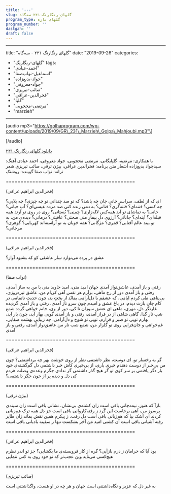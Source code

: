 ```yaml
---
title: '---'
slug: گلهای-رنگارنگ-۲۳۱-سه‌گاه
program_type: گلهای تازه
program_number: ''
dastgah: ''
draft: false
---
```


---
title: "گلهای رنگارنگ ۲۳۱ - سه‌گاه"
date: "2019-09-26"
categories: 
  - "گلهای-رنگارنگ"
tags: 
  - "احمد-عبادی"
  - "اسماعیل-نواب‌صفا"
  - "جواد-بدیع‌زاده"
  - "جواد-معروفی"
  - "صائب-تبریزی"
  - "فخرالدین-عراقی"
  - "گلپا"
  - "مرتضی-محجوبی"
  - "marzieh"
---

\[audio mp3="https://golhaprogram.com/wp-content/uploads/2019/09/GR\_231\_Marzieh\_Golpa\_Mahjoubi.mp3"\]

\[/audio\]

[دانلود گلهای رنگارنگ ۲۳۱](https://golhaprogram.com/wp-content/uploads/2019/09/GR_231_Marzieh_Golpa_Mahjoubi.mp3)

با همکاری: مرضیه، گلپایگانی، مرتضی محجوبی، جواد معروفی، احمد عبادی آهنگ: سیدجواد بدیع‌زاده اشعار متن برنامه: فخرالدین عراقی، بیژن ترقی، صائب تبریزی شعر ترانه: نواب صفا گوینده: روشنک

\============================================

(فخرالدین ابراهیم عراقی)

ای که از لطف، سراسر جانی جان چه باشد؟ که تو صد چندانی تو چه چیزی؟ چه بلایی؟ چه کسی؟ فتنه‌ای؟ فتنه‌گری؟ فتانی؟ به دمی زنده کنی صد مرده عیسی‌ای؟ آب حیاتی؟ جانی؟ به تماشای تو آید همه‌کس لاله‌زاری؟ چمنی؟ بُستانی؟ روی در روی تو آرند همه قبله‌ای؟ آینه‌ای؟ جانانی؟ آرزوی دل بیمار منی صحتی؟ عافیتی؟ درمانی؟ دیده‌ی من، به تو بیند عالم آفتابی؟ قمری؟ مژگانی؟ همه خوبان به تو آراسته‌اند کهربایی؟ گوهری؟ مرجانی؟

\============================================

(فخرالدین ابراهیم عراقی)

عشق در پرده می‌نوازد ساز عاشقی کو که بشنود آواز؟

\============================================

(نواب صفا)

رفتی و باز آمدی، عاشق‌نواز آمدی جهان امید منی، امید جاوید منی با من به ساز آمدی، رفتی و باز آمدی دور از رخ ماهی، برآرم هر نفس آهی کی‌ام من، عاشق تیره‌روزی، بی‌پناهی طی کردم ایامی، که عشقم با دل‌آرامی بمانْد از بختِ بد، چون حدیث ناتمامی در کام جان بازت دیدم، در باغ عشق و امیدم چون سرو ناز آمدی، رفتی و باز آمدی گردیده غارتگر دل، مهری، ماهی ای عشق سوزان تا کی، دور از وی، جانم خواهی گردد شمعِ شبِ تارِ گدا، گاهی شاهی از در فراز آمدی، رفتی و باز آمدی گویی بهار آید، چون یار آید، بهارم تویی تو صبر و قرارم، تویی تو شوخ و دل‌آرامی، چه زیبایی بهشت صفایی، غم‌خواهی و جان‌فزایی روی تو گلزار من، شمع شب تار من عاشق‌نواز آمدی، رفتی و باز آمدی

\============================================

(فخرالدین ابراهیم عراقی)

گر به رخسار تو، ای دوست، نظر داشتمی نظر از روی خوشت بهر چه برداشتمی؟ چون من بی‌خبر از دوست دهندم خبری باری، از بی‌خبری کاش خبر داشتمی دل گم‌گشته‌ی خود بار دگر یافتمی بر سر کوی تو گر هیچ گذر داشتمی گر ندادی جگرم وعده‌ی وصلت هردم کی دل و دیده پر از خون جگر داشتمی؟

\============================================

(بیژن ترقی)

بازآ که هنوز، نیمه‌جانی باقی است زان کشته‌ی بی‌نشان، نشانی باقی است زان سینه‌ی پرسوز من، آهی برجاست این گَرد ز رفته‌کاروانی باقی است جز دل همه ترک هم‌زبانی کردند ای اشک بیا که هم‌زبانی باقی است دل رفت، ز پیکرم همین نقش بماند زان طایر رفته آشیانی باقی است آن کشتی امید من آخر بشکست تنها ز سفینه بادبانی باقی است

\============================================

(فخرالدین ابراهیم عراقی)

بود آیا که خرامان ز درم بازآیی؟ گره از کار فروبسته‌ی ما بگشایی؟ جز تو اندر نظرم هیچ‌کسی می‌ناید وین عجب‌تر که تو خود روی به کس ننمایی

\============================================

(صائب تبریزی)

به غیر دل که عزیز و نگاه‌داشتنی است جهان و هر چه در او هست، واگذاشتنی است
